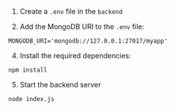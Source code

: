 1. Create a `.env` file in the `backend`

3. Add the MongoDB URI to the `.env` file:
```
MONGODB_URI='mongodb://127.0.0.1:27017/myapp'
```

4. Install the required dependencies:
```
npm install
```
5. Start the backend server
```
node index.js
```
